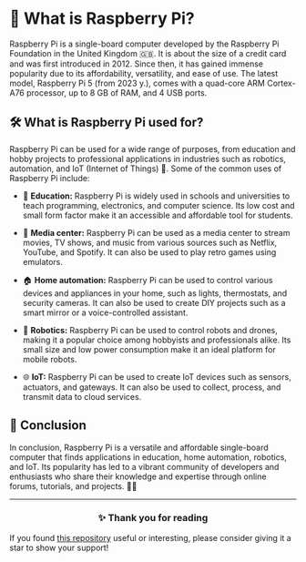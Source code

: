 <!-- [[> SEO
###### Title: Raspberry Pi: Your comprehensive guide to the versatile single-board computer
###### Description: Unlock the potential of Raspberry Pi! Learn about its features, applications in education, home automation, robotics, and IoT.
###### Tags: raspberry pi, single-board computer, iot, education, home automation, robotics, diy projects, programming, electronics, technology, affordable computing
###### Canonical: /viewer/info/What_is_Raspberry_Pi
]]> -->

# 🍓 What is Raspberry Pi?
Raspberry Pi is a single-board computer developed by the Raspberry Pi Foundation in the United Kingdom 🇬🇧.
It is about the size of a credit card and was first introduced in 2012.
Since then, it has gained immense popularity due to its affordability, versatility, and ease of use.
The latest model, Raspberry Pi 5 (from 2023 y.), comes with a quad-core ARM Cortex-A76 processor, up to 8 GB of RAM, and 4 USB ports.

## 🛠️ What is Raspberry Pi used for?
Raspberry Pi can be used for a wide range of purposes, from education and hobby projects to professional applications in industries such as robotics, automation, and IoT (Internet of Things) 🚀.
Some of the common uses of Raspberry Pi include:

- 🏫 **Education:**
  Raspberry Pi is widely used in schools and universities to teach programming, electronics, and computer science.
  Its low cost and small form factor make it an accessible and affordable tool for students.

- 🎵 **Media center:**
  Raspberry Pi can be used as a media center to stream movies, TV shows, and music from various sources such as Netflix, YouTube, and Spotify.
  It can also be used to play retro games using emulators.

- 🏠 **Home automation:**
  Raspberry Pi can be used to control various devices and appliances in your home, such as lights, thermostats, and security cameras.
  It can also be used to create DIY projects such as a smart mirror or a voice-controlled assistant.

- 🤖 **Robotics:**
  Raspberry Pi can be used to control robots and drones, making it a popular choice among hobbyists and professionals alike.
  Its small size and low power consumption make it an ideal platform for mobile robots.

- 🌐 **IoT:**
  Raspberry Pi can be used to create IoT devices such as sensors, actuators, and gateways.
  It can also be used to collect, process, and transmit data to cloud services.

## 🤝 Conclusion
In conclusion, Raspberry Pi is a versatile and affordable single-board computer that finds applications in education, home automation, robotics, and IoT.
Its popularity has led to a vibrant community of developers and enthusiasts who share their knowledge and expertise through online forums, tutorials, and projects. 👥🌟


<hr>
<h3 align="center">✨ Thank you for reading</h3>
If you found <a href="https://github.com/sefinek24/Sefinek-Blocklist-Collection" target="_blank" title="sefinek24/Sefinek-Blocklist-Collection">this repository</a> useful or interesting, please consider giving it a star to show your support!